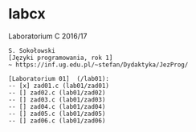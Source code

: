 # labcx
Laboratorium C 2016/17

	S. Sokołowski
	[Języki programowania, rok 1]
	~ https://inf.ug.edu.pl/~stefan/Dydaktyka/JezProg/

	[Laboratorium 01]  (/lab01):
	-- [x] zad01.c (lab01/zad01)
	-- [] zad02.c (lab01/zad02)
	-- [] zad03.c (lab01/zad03)
	-- [] zad04.c (lab01/zad04)
	-- [] zad05.c (lab01/zad05)
	-- [] zad06.c (lab01/zad06)
